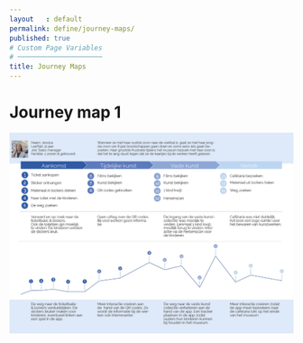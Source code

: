 ```yaml
---
layout   : default
permalink: define/journey-maps/
published: true
# Custom Page Variables
# ─────────────────────
title: Journey Maps
---
```

<div class="container">
  <div class="row justify-content">
    <div class="col-12 col-md-8 ">
      <h1>Journey map 1</h1>
    </div>
  </div>


  <div class="row justify-content">
    <div class="col-12 col-md-8 ">
        <img class="d-block w-100" src="docs/images/journey1.jpg" alt="Journey map 1">
    </div>
  </div>

</div>